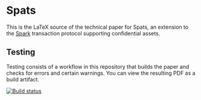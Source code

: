 # Spats

This is the LaTeX source of the technical paper for Spats, an extension to the [Spark](https://eprint.iacr.org/2021/1173) transaction protocol supporting confidential assets.

## Testing

Testing consists of a workflow in this repository that builds the paper and checks for errors and certain warnings.
You can view the resulting PDF as a build artifact.

[![Build status](../../actions/workflows/build.yml/badge.svg)](../../actions/workflows/build.yml)
